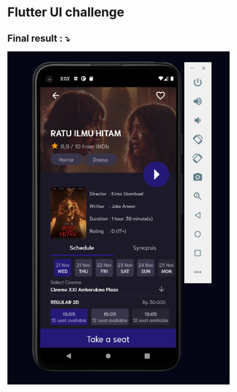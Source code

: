 # Flutter UI challenge


## Final result : ⤵️

![alt text](https://github.com/Aya-Jafar/flutter_ui_challenge1/blob/main/final.png)

